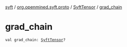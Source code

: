 [syft](../../index.md) / [org.openmined.syft.proto](../index.md) / [SyftTensor](index.md) / [grad_chain](./grad_chain.md)

# grad_chain

`val grad_chain: `[`SyftTensor`](index.md)`?`